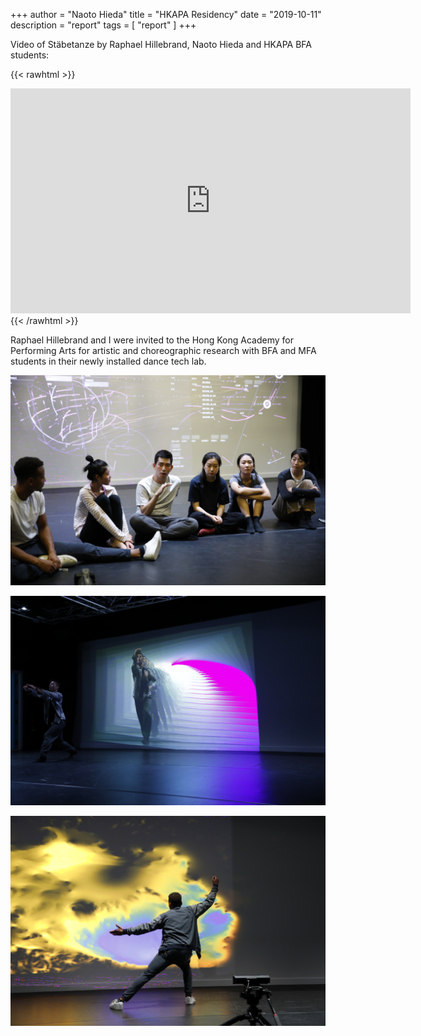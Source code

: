 +++
author = "Naoto Hieda"
title = "HKAPA Residency"
date = "2019-10-11"
description = "report"
tags = [ "report" ]
+++

Video of Stäbetanze by Raphael Hillebrand, Naoto Hieda and HKAPA BFA students:

{{< rawhtml >}}
<iframe src="https://player.vimeo.com/video/366438999?title=0&byline=0&portrait=0" width="640" height="360"
frameborder="0" allow="autoplay; fullscreen" allowfullscreen></iframe>
{{< /rawhtml >}}

Raphael Hillebrand and I were invited to the Hong Kong Academy for Performing Arts for
artistic and choreographic research with BFA and MFA students in their newly
installed dance tech lab.

![](/images/2019-10-11-hkapa-residency.jpg)

![](/images/2019-10-11-hkapa-residency-feedback.jpg)

![](/images/2019-10-11-hkapa-residency-kinect.jpg)
